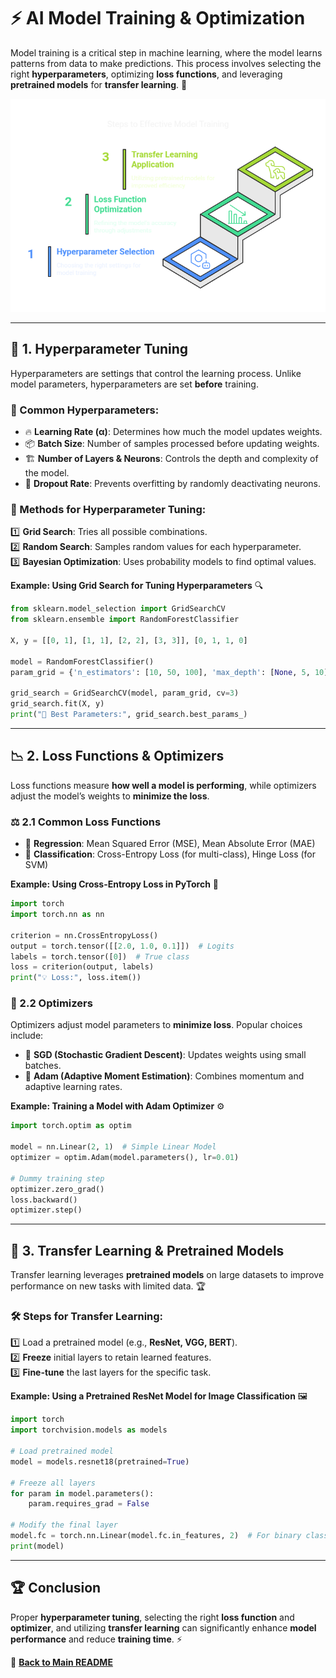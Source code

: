 # ⚡ AI Model Training & Optimization

Model training is a critical step in machine learning, where the model learns patterns from data to make predictions. This process involves selecting the right **hyperparameters**, optimizing **loss functions**, and leveraging **pretrained models** for **transfer learning**. 🚀

![modeltraining](../images/AI%20Model%20Training.png)

---

## 🔧 1. Hyperparameter Tuning
Hyperparameters are settings that control the learning process. Unlike model parameters, hyperparameters are set **before** training.

### 🔹 Common Hyperparameters:
- 🔥 **Learning Rate (α)**: Determines how much the model updates weights.
- 📦 **Batch Size**: Number of samples processed before updating weights.
- 🏗 **Number of Layers & Neurons**: Controls the depth and complexity of the model.
- 🛑 **Dropout Rate**: Prevents overfitting by randomly deactivating neurons.

### 🎯 Methods for Hyperparameter Tuning:
1️⃣ **Grid Search**: Tries all possible combinations.  
2️⃣ **Random Search**: Samples random values for each hyperparameter.  
3️⃣ **Bayesian Optimization**: Uses probability models to find optimal values.  

**Example: Using Grid Search for Tuning Hyperparameters** 🔍
```python
from sklearn.model_selection import GridSearchCV
from sklearn.ensemble import RandomForestClassifier

X, y = [[0, 1], [1, 1], [2, 2], [3, 3]], [0, 1, 1, 0]

model = RandomForestClassifier()
param_grid = {'n_estimators': [10, 50, 100], 'max_depth': [None, 5, 10]}

grid_search = GridSearchCV(model, param_grid, cv=3)
grid_search.fit(X, y)
print("🎯 Best Parameters:", grid_search.best_params_)
```

---

## 📉 2. Loss Functions & Optimizers
Loss functions measure **how well a model is performing**, while optimizers adjust the model’s weights to **minimize the loss**.

### ⚖️ 2.1 Common Loss Functions
- 🔹 **Regression**: Mean Squared Error (MSE), Mean Absolute Error (MAE)
- 🔹 **Classification**: Cross-Entropy Loss (for multi-class), Hinge Loss (for SVM)

**Example: Using Cross-Entropy Loss in PyTorch** 🎯
```python
import torch
import torch.nn as nn

criterion = nn.CrossEntropyLoss()
output = torch.tensor([[2.0, 1.0, 0.1]])  # Logits
labels = torch.tensor([0])  # True class
loss = criterion(output, labels)
print("💡 Loss:", loss.item())
```

### 🔄 2.2 Optimizers
Optimizers adjust model parameters to **minimize loss**. Popular choices include:
- 🎯 **SGD (Stochastic Gradient Descent)**: Updates weights using small batches.
- 🚀 **Adam (Adaptive Moment Estimation)**: Combines momentum and adaptive learning rates.

**Example: Training a Model with Adam Optimizer** ⚙️
```python
import torch.optim as optim

model = nn.Linear(2, 1)  # Simple Linear Model
optimizer = optim.Adam(model.parameters(), lr=0.01)

# Dummy training step
optimizer.zero_grad()
loss.backward()
optimizer.step()
```

---

## 🔁 3. Transfer Learning & Pretrained Models
Transfer learning leverages **pretrained models** on large datasets to improve performance on new tasks with limited data. 🏆

### 🛠 Steps for Transfer Learning:
1️⃣ Load a pretrained model (e.g., **ResNet, VGG, BERT**).  
2️⃣ **Freeze** initial layers to retain learned features.  
3️⃣ **Fine-tune** the last layers for the specific task.  

**Example: Using a Pretrained ResNet Model for Image Classification** 🖼️
```python
import torch
import torchvision.models as models

# Load pretrained model
model = models.resnet18(pretrained=True)

# Freeze all layers
for param in model.parameters():
    param.requires_grad = False

# Modify the final layer
model.fc = torch.nn.Linear(model.fc.in_features, 2)  # For binary classification
print(model)
```

---

## 🏆 Conclusion
Proper **hyperparameter tuning**, selecting the right **loss function** and **optimizer**, and utilizing **transfer learning** can significantly enhance **model performance** and reduce **training time**. ⚡

📖 **[Back to Main README](../README.md)**
